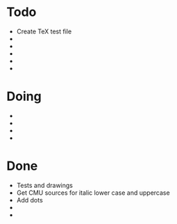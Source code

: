 # Todo

 * Create TeX test file  
 *  
 *  
 *  
 *  
 *  

# Doing

 *  
 *  
 *  
 *  


# Done

 * Tests and drawings
 * Get CMU sources for italic lower case and uppercase
 * Add dots
 *  
 *  

